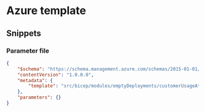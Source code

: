 # Azure template

## Snippets

### Parameter file

```json
{
    "$schema": "https://schema.management.azure.com/schemas/2015-01-01/deploymentParameters.json#",
    "contentVersion": "1.0.0.0",
    "metadata": {
        "template": "src/bicep/modules/emptyDeployments/customerUsageAttributionResourceGroup.json"
    },
    "parameters": {}
}
```
